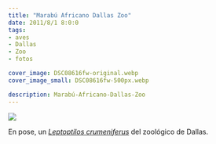 ```yaml
---
title: "Marabú Africano Dallas Zoo"
date: 2011/8/1 8:0:0
tags: 
- aves
- Dallas
- Zoo
- fotos

cover_image: DSC08616fw-original.webp
cover_image_small: DSC08616fw-500px.webp

description: Marabú-Africano-Dallas-Zoo
---
```



[![](DSC08616fw)](DSC08616fw-original.webp)

En pose, un <a href="https://en.wikipedia.org/wiki/Marabou_Stork">*Leptoptilos crumeniferus*</a> del zoológico de Dallas.
